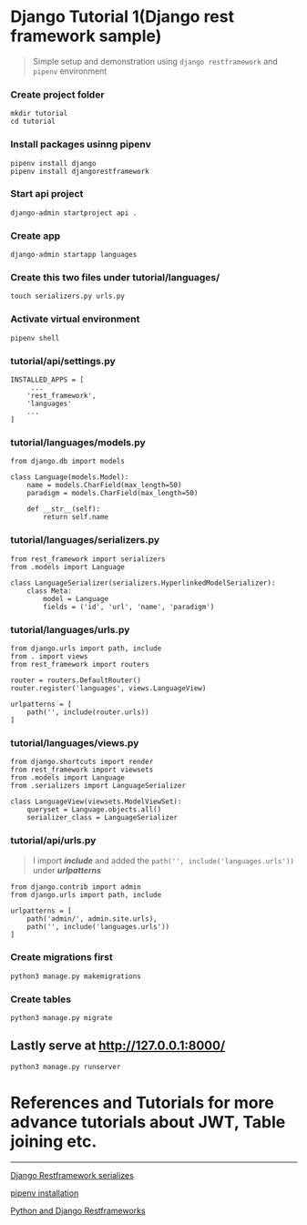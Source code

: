 # Django Tutorial 1(Django rest framework sample)
> Simple setup and demonstration using `django restframework` and `pipenv` environment

### Create project folder
```
mkdir tutorial
cd tutorial
```

### Install packages usinng **pipenv**
```
pipenv install django
pipenv install djangorestframework
```

### Start api project
```
django-admin startproject api .
```

### Create app 
```
django-admin startapp languages
```

### Create this two files under tutorial/languages/
```
touch serializers.py urls.py 
```

### Activate virtual environment
```
pipenv shell
```

### tutorial/api/settings.py
```
INSTALLED_APPS = [
     ...
    'rest_framework',
    'languages'
    ...
]
```
### tutorial/languages/models.py
```
from django.db import models

class Language(models.Model):
    name = models.CharField(max_length=50)
    paradigm = models.CharField(max_length=50)

    def __str__(self):
        return self.name
```

### tutorial/languages/serializers.py
```
from rest_framework import serializers
from .models import Language

class LanguageSerializer(serializers.HyperlinkedModelSerializer):
    class Meta:
        model = Language
        fields = ('id', 'url', 'name', 'paradigm')
```

### tutorial/languages/urls.py
```
from django.urls import path, include
from . import views 
from rest_framework import routers 

router = routers.DefaultRouter()
router.register('languages', views.LanguageView)

urlpatterns = [
    path('', include(router.urls))
]
```

### tutorial/languages/views.py
```
from django.shortcuts import render
from rest_framework import viewsets
from .models import Language
from .serializers import LanguageSerializer

class LanguageView(viewsets.ModelViewSet):
    queryset = Language.objects.all()
    serializer_class = LanguageSerializer
```

### tutorial/api/urls.py
> I import ***include*** and added the `path('', include('languages.urls'))` under ***urlpatterns***
```
from django.contrib import admin
from django.urls import path, include

urlpatterns = [
    path('admin/', admin.site.urls),
    path('', include('languages.urls'))
]
```

### Create migrations first 
```
python3 manage.py makemigrations
```

### Create tables
```
python3 manage.py migrate
```

## Lastly serve at http://127.0.0.1:8000/
```
python3 manage.py runserver
```


# References and Tutorials for more advance tutorials about JWT, Table joining etc.
---
[Django Restframework serializes](https://www.django-rest-framework.org/tutorial/quickstart/#serializers)

[pipenv installation](https://hackernoon.com/reaching-python-development-nirvana-bb5692adf30c)

[Python and Django Restframeworks](https://www.youtube.com/channel/UC-QDfvrRIDB6F0bIO4I4HkQ/videos)